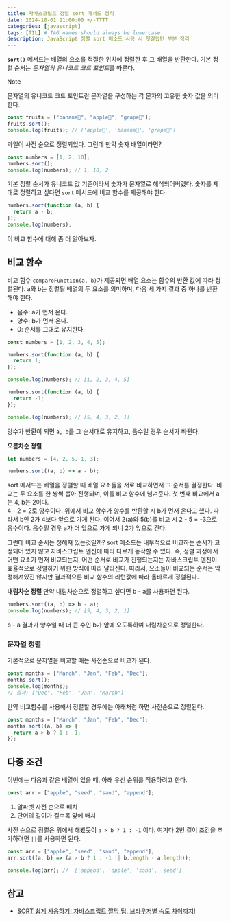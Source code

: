 ```yaml
---
title: 자바스크립트 정렬 sort 메서드 정리
date: 2024-10-01 21:00:00 +/-TTTT
categories: [javascript]
tags: [TIL] # TAG names should always be lowercase
description: JavaScript 정렬 sort 메소드 사용 시 헷갈렸던 부분 정리
---
```


**`sort()`** 메서드는 배열의 요소를 적절한 위치에 정렬한 후 그 배열을 반환한다. 기본 정렬 순서는 *문자열의 유니코드 코드 포인트*를 따른다.

> [!NOTE]
> 문자열의 유니코드 코드 포인트란 문자열을 구성하는 각 문자의 고유한 숫자 값을 의미한다.

```js
const fruits = ["banana🍌", "apple🍎", "grape🍇"];
fruits.sort();
console.log(fruits); // ['apple🍎', 'banana🍌', 'grape🍇']
```

과일이 사전 순으로 정렬되었다. 그런데 만약 숫자 배열이라면?

```js
const numbers = [1, 2, 10];
numbers.sort();
console.log(numbers); // 1, 10, 2
```

기본 정렬 순서가 유니코드 값 기준이라서 숫자가 문자열로 해석되어버렸다.
숫자를 제대로 정렬하고 싶다면 `sort` 메서드에 비교 함수를 제공해야 한다.

```js
numbers.sort(function (a, b) {
  return a - b;
});
console.log(numbers);
```

이 비교 함수에 대해 좀 더 알아보자.

## 비교 함수

비교 함수 `compareFunction(a, b)`가 제공되면 배열 요소는 함수의 반환 값에 따라 정렬된다. a와 b는 정렬될 배열의 두 요소를 의미하며, 다음 세 가지 결과 중 하나를 반환해야 한다.

- 음수: a가 먼저 온다.
- 양수: b가 먼저 온다.
- 0: 순서를 그대로 유지한다.

```js
const numbers = [1, 2, 3, 4, 5];

numbers.sort(function (a, b) {
  return 1;
});

console.log(numbers); // [1, 2, 3, 4, 5]

numbers.sort(function (a, b) {
  return -1;
});

console.log(numbers); // [5, 4, 3, 2, 1]
```

양수가 반환이 되면 `a, b`를 그 순서대로 유지하고, 음수일 경우 순서가 바뀐다.

**오름차순 정렬**

```js
let numbers = [4, 2, 5, 1, 3];

numbers.sort((a, b) => a - b);
```

sort 메서드는 배열을 정렬할 때 배열 요소들을 서로 비교하면서 그 순서를 결정한다. 비교는 두 요소를 한 쌍씩 뽑아 진행되며, 이를 비교 함수에 넘겨준다.
첫 번째 비교에서 a는 4, b는 2이다.  
4 - 2 = 2로 양수이다. 위에서 비교 함수가 양수를 반환할 시 b가 먼저 온다고 했다. 따라서 b인 2가 4보다 앞으로 가게 된다. 이어서 2(a)와 5(b)를 비교 시 2 - 5 = -3으로 음수이다. 음수일 경우 a가 더 앞으로 가게 되니 2가 앞으로 간다.

그런데 비교 순서는 정해져 있는것일까?
sort 메소드는 내부적으로 비교하는 순서가 고정되어 있지 않고 자바스크립트 엔진에 따라 다르게 동작할 수 있다. 즉, 정렬 과정에서 어떤 요소가 먼저 비교되는지, 어떤 순서로 비교가 진행되는지는 자바스크립트 엔진이 효율적으로 정렬하기 위한 방식에 따라 달라진다.
따라서, 요소들이 비교되는 순서는 딱 정해져있진 않지만 결과적으론 비교 함수의 리턴값에 따라 올바르게 정렬된다.

**내림차순 정렬**
만약 내림차순으로 정렬하고 싶다면 b - a를 사용하면 된다.

```js
numbers.sort((a, b) => b - a);
console.log(numbers); // [5, 4, 3, 2, 1]
```

b - a 결과가 양수일 때 더 큰 수인 b가 앞에 오도록하여 내림차순으로 정렬한다.

### 문자열 정렬

기본적으로 문자열을 비교할 때는 사전순으로 비교가 된다.

```js
const months = ["March", "Jan", "Feb", "Dec"];
months.sort();
console.log(months);
// 결과: ["Dec", "Feb", "Jan", "March"]
```

만약 비교함수를 사용해서 정렬할 경우에는 아래처럼 하면 사전순으로 정렬된다.

```js
const months = ["March", "Jan", "Feb", "Dec"];
months.sort((a, b) => {
  return a > b ? 1 : -1;
});
```

## 다중 조건

이번에는 다음과 같은 배열이 있을 때, 아래 우선 순위를 적용하려고 한다.

```js
const arr = ["apple", "seed", "sand", "append"];
```

1. 알파벳 사전 순으로 배치
2. 단어의 길이가 길수록 앞에 배치

사전 순으로 정렬은 위에서 해봤듯이 `a > b ? 1 : -1` 이다. 여기다 2번 길이 조건을 추가하려면 `||`를 사용하면 된다.

```js
const arr = ["apple", "seed", "sand", "append"];
arr.sort((a, b) => (a > b ? 1 : -1 || b.length - a.length));

console.log(arr); //  ['append', 'apple', 'sand', 'seed']
```

## 참고

- [SORT 쉽게 사용하기! 자바스크립트 짤막 팁, 브라우저별 속도 차이까지!](https://www.youtube.com/watch?v=scjyeC74_4k)
